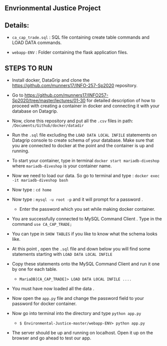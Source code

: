 ## Envrionmental Justice Project

## Details:

* `ca_cap_trade.sql` : SQL file containing create table commands and LOAD DATA commands.

* `webapp-ENV` : Folder containing the flask application files.

## STEPS TO RUN

* Install docker, DataGrip and clone the https://github.com/munners17/INFO-257-Sp2020 repository.

* Go to https://github.com/munners17/INFO257-Sp2020/tree/master/lectures/01-30 for detailed description of how to proceed
with creating a container in docker and connecting it with your database on Datagrip.

* Now, clone this repository and put all the `.csv` files in path: `/Documents/Github/docker/datadir`

* Run the `.sql` file  excluding the `LOAD DATA LOCAL INFILE` statememts on Datagrip console to create schema of your database. Make sure that you are connected to docker at the point and the container is up and running. 

* To start your container, type in terminal `docker start mariadb-diveshop` where `mariadb-diveshop` is your container name.

* Now we need to load our data. So go to terminal and type : `docker exec -it mariadb-diveshop bash` 

* Now type : `cd home`
  
* Now type : `mysql -u root -p` and it will prompt for a password . 
  * Enter the password which you set while making docker container.

* You are successfully connected to MySQL Command Client . Type in the command `use CA_CAP_TRADE;`

* You can type in `SHOW TABLES` if you like to know what the schema looks like.

* At this point , open the `.sql` file and down below you will find some statements starting with `LOAD DATA LOCAL INFILE`

* Copy these statements onto the MySQL Command Client and run it one by one for each table.
  * `MariaDB[CA_CAP_TRADE]> LOAD DATA LOCAL INFILE ....`

* You must have now loaded all the data .

* Now open the `app.py` file and change the password field to your password for docker container.

* Now go into terminal into the directory and type `python app.py`
  * `$ Environmental-Justice-master/webapp-ENV> python app.py`

* The server should be up and running on localhost. Open it up on the browser and go ahead to test our app.
